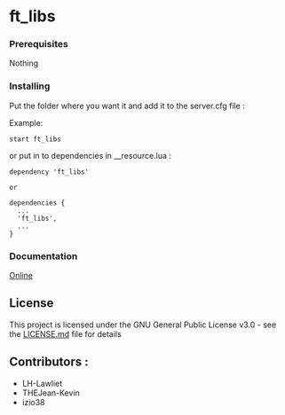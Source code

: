 # ft_libs

### Prerequisites

Nothing

### Installing

Put the folder where you want it and add it to the server.cfg file :

Example:

```
start ft_libs
```

or put in to dependencies in __resource.lua :

```
dependency 'ft_libs'

or

dependencies {
  ...
  'ft_libs',
  ...
}

```

### Documentation

[Online](https://fivemtools-libs.readme.io/)

## License

This project is licensed under the GNU General Public License v3.0 - see the [LICENSE.md](LICENSE.md) file for details

## Contributors :

- LH-Lawliet
- THEJean-Kevin
- izio38
